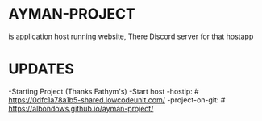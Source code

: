 # AYMAN-PROJECT
is application host running website, There Discord server for that hostapp

# UPDATES
-Starting Project (Thanks Fathym's)
-Start host
-hostip: # https://0dfc1a78a1b5-shared.lowcodeunit.com/
-project-on-git: # https://albondows.github.io/ayman-project/

